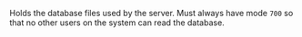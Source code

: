 Holds the database files used by the server.  Must always have mode `700` so
that no other users on the system can read the database.
